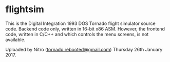 # flightsim
This is the Digital Integration 1993 DOS Tornado flight simulator source code. Backend code only, written in 16-bit x86 ASM. However, the frontend code, written in C/C++ and which controls the menu screens, is not available. 

Uploaded by Nitro (tornado.rebooted@gmail.com) 
Thursday 26th January 2017.
